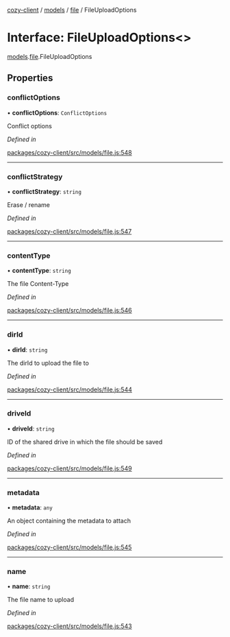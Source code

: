 [cozy-client](../README.md) / [models](../modules/models.md) / [file](../modules/models.file.md) / FileUploadOptions

# Interface: FileUploadOptions<>

[models](../modules/models.md).[file](../modules/models.file.md).FileUploadOptions

## Properties

### conflictOptions

• **conflictOptions**: `ConflictOptions`

Conflict options

*Defined in*

[packages/cozy-client/src/models/file.js:548](https://github.com/cozy/cozy-client/blob/master/packages/cozy-client/src/models/file.js#L548)

***

### conflictStrategy

• **conflictStrategy**: `string`

Erase / rename

*Defined in*

[packages/cozy-client/src/models/file.js:547](https://github.com/cozy/cozy-client/blob/master/packages/cozy-client/src/models/file.js#L547)

***

### contentType

• **contentType**: `string`

The file Content-Type

*Defined in*

[packages/cozy-client/src/models/file.js:546](https://github.com/cozy/cozy-client/blob/master/packages/cozy-client/src/models/file.js#L546)

***

### dirId

• **dirId**: `string`

The dirId to upload the file to

*Defined in*

[packages/cozy-client/src/models/file.js:544](https://github.com/cozy/cozy-client/blob/master/packages/cozy-client/src/models/file.js#L544)

***

### driveId

• **driveId**: `string`

ID of the shared drive in which the file should be saved

*Defined in*

[packages/cozy-client/src/models/file.js:549](https://github.com/cozy/cozy-client/blob/master/packages/cozy-client/src/models/file.js#L549)

***

### metadata

• **metadata**: `any`

An object containing the metadata to attach

*Defined in*

[packages/cozy-client/src/models/file.js:545](https://github.com/cozy/cozy-client/blob/master/packages/cozy-client/src/models/file.js#L545)

***

### name

• **name**: `string`

The file name to upload

*Defined in*

[packages/cozy-client/src/models/file.js:543](https://github.com/cozy/cozy-client/blob/master/packages/cozy-client/src/models/file.js#L543)
